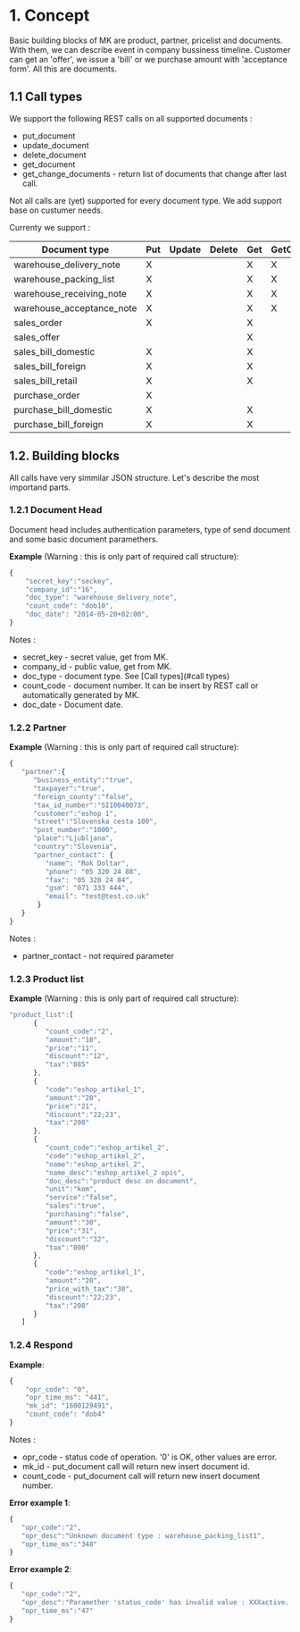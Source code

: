 
# 1. Concept

Basic building blocks of MK are product, partner, pricelist and documents. With them, we can describe event in company bussiness timeline. Customer can get an 'offer', we issue a 'bill' or we purchase amount with 'acceptance form'. All this are documents. 

## 1.1 Call types
We support the following REST calls on all supported documents :
* put\_document
* update\_document
* delete\_document
* get\_document
* get\_change\_documents - return list of documents that change after last call.

Not all calls are (yet) supported for every document type. We add support base on custumer needs.

Currenty we support :

Document type                | Put | Update | Delete | Get | GetChangeDocument|
-----------------------------|-----|--------|--------|-----|------------------|
warehouse\_delivery\_note    |X    |        |        |X    | X                |
warehouse\_packing\_list     |X    |        |        |X    | X                |
warehouse\_receiving\_note   |X    |        |        |X    | X                |
warehouse\_acceptance\_note  |X    |        |        |X    | X                |
sales\_order                 |X    |        |        |X    |                  |
sales\_offer                 |     |        |        |X    |                  |
sales\_bill\_domestic        |X    |        |        |X    |                  | 
sales\_bill\_foreign         |X    |        |        |X    |                  |
sales\_bill\_retail          |X    |        |        |X    |                  |
purchase\_order              |X    |        |        |     |                  |
purchase\_bill\_domestic     |X    |        |        |X    |                  |
purchase\_bill\_foreign      |X    |        |        |X    |                  |

## 1.2. Building blocks
All calls have very simmilar JSON structure. Let's describe the most importand parts.

### 1.2.1 Document Head
Document head includes authentication parameters, type of send document and some basic document paramethers.

**Example** (Warning : this is only part of required call structure):
```javascript
{
    "secret_key":"seckey",
    "company_id":"16",
    "doc_type": "warehouse_delivery_note",
    "count_code": "dob10",
    "doc_date": "2014-05-20+02:00",
}
```

Notes :
* secret_key - secret value, get from MK.
* company_id - public value, get from MK.
* doc_type - document type. See [Call types](#call types)
* count_code - document number. It can be insert by REST call or automatically generated by MK. 
* doc_date - Document date.

### 1.2.2 Partner

**Example** (Warning : this is only part of required call structure):
```javascript
{
   "partner":{
      "business_entity":"true",
      "taxpayer":"true",
      "foreign_county":"false",
      "tax_id_number":"SI10040073",
      "customer":"eshop 1",
      "street":"Slovenska cesta 100",
      "post_number":"1000",
      "place":"Ljubljana",
      "country":"Slovenia",
      "partner_contact": {
         "name": "Rok Doltar",
         "phone": "05 320 24 88",
         "fax": "05 320 24 84",
         "gsm": "071 333 444",
         "email": "test@test.co.uk"
       }
   }
}
```
Notes :
* partner_contact - not required parameter

### 1.2.3 Product list

**Example** (Warning : this is only part of required call structure):
```javascript
"product_list":[
      {
         "count_code":"2",
         "amount":"10",
         "price":"11",
         "discount":"12",
         "tax":"085"         
      },
      {
         "code":"eshop_artikel_1",
         "amount":"20",
         "price":"21",
         "discount":"22;23",
         "tax":"200"         
      },
      {
         "count_code":"eshop_artikel_2",
         "code":"eshop_artikel_2",
         "name":"eshop_artikel_2",
         "name_desc":"eshop_artikel_2 opis",
         "doc_desc":"product desc on document",         
         "unit":"kom",
         "service":"false",
         "sales":"true",
         "purchasing":"false",
         "amount":"30",
         "price":"31",
         "discount":"32",
         "tax":"000"
      },
      {
         "code":"eshop_artikel_1",
         "amount":"20",
         "price_with_tax":"30",
         "discount":"22;23",
         "tax":"200"         
      }
   ]   
```

### 1.2.4 Respond
**Example**:
```javascript
{
    "opr_code": "0",
    "opr_time_ms": "441",
    "mk_id": "1600129491",
    "count_code": "dob4"
}
```

Notes :
* opr_code - status code of operation. '0' is OK, other values are error.
* mk_id - put_document call will return new insert document id.
* count_code - put_document call will return new insert document number.

**Error example 1**:
```javascript
{  
   "opr_code":"2",
   "opr_desc":"Unknown document type : warehouse_packing_list1",
   "opr_time_ms":"348"
}
```

**Error example 2**:
```javascript
{  
   "opr_code":"2",
   "opr_desc":"Paramether 'status_code' has invalid value : XXXactive. Valid values : active,finished,deleted",
   "opr_time_ms":"47"
}
```
